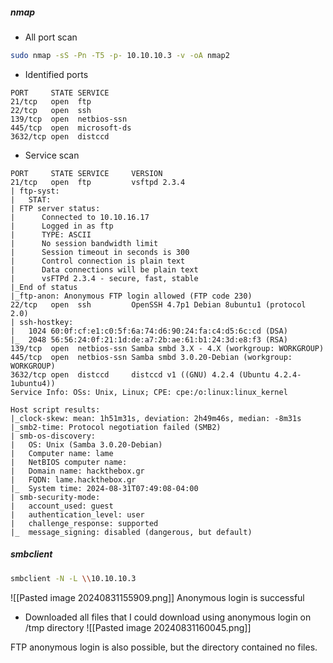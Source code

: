##### nmap

- All port scan
```bash
sudo nmap -sS -Pn -T5 -p- 10.10.10.3 -v -oA nmap2
```
- Identified ports
```
PORT     STATE SERVICE
21/tcp   open  ftp
22/tcp   open  ssh
139/tcp  open  netbios-ssn
445/tcp  open  microsoft-ds
3632/tcp open  distccd
```
- Service scan
```
PORT     STATE SERVICE     VERSION
21/tcp   open  ftp         vsftpd 2.3.4
| ftp-syst: 
|   STAT: 
| FTP server status:
|      Connected to 10.10.16.17
|      Logged in as ftp
|      TYPE: ASCII
|      No session bandwidth limit
|      Session timeout in seconds is 300
|      Control connection is plain text
|      Data connections will be plain text
|      vsFTPd 2.3.4 - secure, fast, stable
|_End of status
|_ftp-anon: Anonymous FTP login allowed (FTP code 230)
22/tcp   open  ssh         OpenSSH 4.7p1 Debian 8ubuntu1 (protocol 2.0)
| ssh-hostkey: 
|   1024 60:0f:cf:e1:c0:5f:6a:74:d6:90:24:fa:c4:d5:6c:cd (DSA)
|_  2048 56:56:24:0f:21:1d:de:a7:2b:ae:61:b1:24:3d:e8:f3 (RSA)
139/tcp  open  netbios-ssn Samba smbd 3.X - 4.X (workgroup: WORKGROUP)
445/tcp  open  netbios-ssn Samba smbd 3.0.20-Debian (workgroup: WORKGROUP)
3632/tcp open  distccd     distccd v1 ((GNU) 4.2.4 (Ubuntu 4.2.4-1ubuntu4))
Service Info: OSs: Unix, Linux; CPE: cpe:/o:linux:linux_kernel

Host script results:
|_clock-skew: mean: 1h51m31s, deviation: 2h49m46s, median: -8m31s
|_smb2-time: Protocol negotiation failed (SMB2)
| smb-os-discovery: 
|   OS: Unix (Samba 3.0.20-Debian)
|   Computer name: lame
|   NetBIOS computer name: 
|   Domain name: hackthebox.gr
|   FQDN: lame.hackthebox.gr
|_  System time: 2024-08-31T07:49:08-04:00
| smb-security-mode: 
|   account_used: guest
|   authentication_level: user
|   challenge_response: supported
|_  message_signing: disabled (dangerous, but default)
```

##### smbclient
```bash
smbclient -N -L \\10.10.10.3
```
![[Pasted image 20240831155909.png]]
Anonymous login is successful
- Downloaded all files that I could download using anonymous login on /tmp directory
![[Pasted image 20240831160045.png]]

FTP anonymous login is also possible, but the directory contained no files.